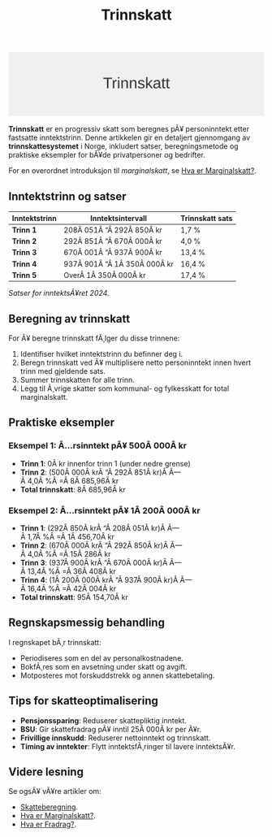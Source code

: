 ﻿---
title: "Trinnskatt"
meta_title: "Trinnskatt"
meta_description: '![Trinnskatt](trinnskatt-image.svg)'
slug: trinnskatt
type: blog
layout: pages/single
---

![Trinnskatt](trinnskatt-image.svg)

**Trinnskatt** er en progressiv skatt som beregnes pÃ¥ personinntekt etter fastsatte inntektstrinn. Denne artikkelen gir en detaljert gjennomgang av **trinnskattesystemet** i Norge, inkludert satser, beregningsmetode og praktiske eksempler for bÃ¥de privatpersoner og bedrifter.

For en overordnet introduksjon til *marginalskatt*, se [Hva er Marginalskatt?](/blogs/regnskap/hva-er-marginalskatt "Hva er Marginalskatt? Komplett Guide til Marginalskatt i Norge").

## Inntektstrinn og satser

| Inntektstrinn | Inntektsintervall            | Trinnskatt sats |
|---------------|------------------------------|-----------------|
| **Trinn 1**   | 208Â 051Â “Â 292Â 850Â kr         | 1,7 %           |
| **Trinn 2**   | 292Â 851Â “Â 670Â 000Â kr         | 4,0 %           |
| **Trinn 3**   | 670Â 001Â “Â 937Â 900Â kr         | 13,4 %          |
| **Trinn 4**   | 937Â 901Â “Â 1Â 350Â 000Â kr       | 16,4 %          |
| **Trinn 5**   | OverÂ 1Â 350Â 000Â kr            | 17,4 %          |

*Satser for inntektsÃ¥ret 2024.*

## Beregning av trinnskatt

For Ã¥ beregne trinnskatt fÃ¸lger du disse trinnene:

1. Identifiser hvilket inntektstrinn du befinner deg i.
2. Beregn trinnskatt ved Ã¥ multiplisere netto personinntekt innen hvert trinn med gjeldende sats.
3. Summer trinnskatten for alle trinn.
4. Legg til Ã¸vrige skatter som kommunal- og fylkesskatt for total marginalskatt.

## Praktiske eksempler

### Eksempel 1: Ã…rsinntekt pÃ¥ 500Â 000Â kr

- **Trinn 1**: 0Â kr innenfor trinn 1 (under nedre grense)
- **Trinn 2**: (500Â 000Â krÂ “Â 292Â 851Â kr)Â Ã—Â 4,0Â %Â =Â 8Â 685,96Â kr
- **Total trinnskatt**: 8Â 685,96Â kr

### Eksempel 2: Ã…rsinntekt pÃ¥ 1Â 200Â 000Â kr

- **Trinn 1**: (292Â 850Â krÂ “Â 208Â 051Â kr)Â Ã—Â 1,7Â %Â =Â 1Â 456,70Â kr
- **Trinn 2**: (670Â 000Â krÂ “Â 292Â 850Â kr)Â Ã—Â 4,0Â %Â =Â 15Â 286Â kr
- **Trinn 3**: (937Â 900Â krÂ “Â 670Â 000Â kr)Â Ã—Â 13,4Â %Â =Â 36Â 408Â kr
- **Trinn 4**: (1Â 200Â 000Â krÂ “Â 937Â 900Â kr)Â Ã—Â 16,4Â %Â =Â 42Â 004Â kr
- **Total trinnskatt**: 95Â 154,70Â kr

## Regnskapsmessig behandling

I regnskapet bÃ¸r trinnskatt:

* Periodiseres som en del av personalkostnadene.
* BokfÃ¸res som en avsetning under skatt og avgift.
* Motposteres mot forskuddstrekk og annen skattebetaling.

## Tips for skatteoptimalisering

* **Pensjonssparing**: Reduserer skattepliktig inntekt.
* **BSU**: Gir skattefradrag pÃ¥ inntil 25Â 000Â kr per Ã¥r.
* **Frivillige innskudd**: Reduserer nettoinntekt og trinnskatt.
* **Timing av inntekter**: Flytt inntektsfÃ¸ringer til lavere inntektsÃ¥r.

## Videre lesning

Se ogsÃ¥ vÃ¥re artikler om:

* [Skatteberegning](/blogs/regnskap/skatteberegning "Skatteberegning “ Komplett Guide til Skatteberegning").
* [Hva er Marginalskatt?](/blogs/regnskap/hva-er-marginalskatt "Hva er Marginalskatt? Komplett Guide til Marginalskatt i Norge").
* [Hva er Fradrag?](/blogs/regnskap/hva-er-fradrag "Hva er Fradrag? Komplett Guide til Skattefradrag i Norge").





